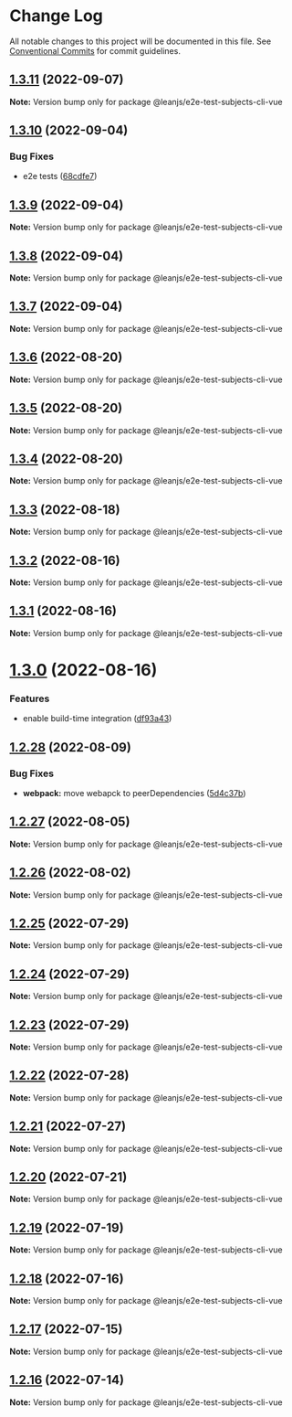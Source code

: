 # Change Log

All notable changes to this project will be documented in this file.
See [Conventional Commits](https://conventionalcommits.org) for commit guidelines.

## [1.3.11](https://github.com/leanjs/leanjs/compare/@leanjs/e2e-test-subjects-cli-vue@1.3.10...@leanjs/e2e-test-subjects-cli-vue@1.3.11) (2022-09-07)

**Note:** Version bump only for package @leanjs/e2e-test-subjects-cli-vue





## [1.3.10](https://github.com/leanjs/leanjs/compare/@leanjs/e2e-test-subjects-cli-vue@1.3.9...@leanjs/e2e-test-subjects-cli-vue@1.3.10) (2022-09-04)


### Bug Fixes

* e2e tests ([68cdfe7](https://github.com/leanjs/leanjs/commit/68cdfe71a5b0525badc62be1bded4da1b919c513))





## [1.3.9](https://github.com/leanjs/leanjs/compare/@leanjs/e2e-test-subjects-cli-vue@1.3.8...@leanjs/e2e-test-subjects-cli-vue@1.3.9) (2022-09-04)

**Note:** Version bump only for package @leanjs/e2e-test-subjects-cli-vue





## [1.3.8](https://github.com/leanjs/leanjs/compare/@leanjs/e2e-test-subjects-cli-vue@1.3.7...@leanjs/e2e-test-subjects-cli-vue@1.3.8) (2022-09-04)

**Note:** Version bump only for package @leanjs/e2e-test-subjects-cli-vue





## [1.3.7](https://github.com/leanjs/leanjs/compare/@leanjs/e2e-test-subjects-cli-vue@1.3.6...@leanjs/e2e-test-subjects-cli-vue@1.3.7) (2022-09-04)

**Note:** Version bump only for package @leanjs/e2e-test-subjects-cli-vue





## [1.3.6](https://github.com/leanjs/leanjs/compare/@leanjs/e2e-test-subjects-cli-vue@1.3.5...@leanjs/e2e-test-subjects-cli-vue@1.3.6) (2022-08-20)

**Note:** Version bump only for package @leanjs/e2e-test-subjects-cli-vue





## [1.3.5](https://github.com/leanjs/leanjs/compare/@leanjs/e2e-test-subjects-cli-vue@1.3.4...@leanjs/e2e-test-subjects-cli-vue@1.3.5) (2022-08-20)

**Note:** Version bump only for package @leanjs/e2e-test-subjects-cli-vue





## [1.3.4](https://github.com/leanjs/leanjs/compare/@leanjs/e2e-test-subjects-cli-vue@1.3.3...@leanjs/e2e-test-subjects-cli-vue@1.3.4) (2022-08-20)

**Note:** Version bump only for package @leanjs/e2e-test-subjects-cli-vue





## [1.3.3](https://github.com/leanjs/leanjs/compare/@leanjs/e2e-test-subjects-cli-vue@1.3.2...@leanjs/e2e-test-subjects-cli-vue@1.3.3) (2022-08-18)

**Note:** Version bump only for package @leanjs/e2e-test-subjects-cli-vue





## [1.3.2](https://github.com/leanjs/leanjs/compare/@leanjs/e2e-test-subjects-cli-vue@1.3.1...@leanjs/e2e-test-subjects-cli-vue@1.3.2) (2022-08-16)

**Note:** Version bump only for package @leanjs/e2e-test-subjects-cli-vue





## [1.3.1](https://github.com/leanjs/leanjs/compare/@leanjs/e2e-test-subjects-cli-vue@1.3.0...@leanjs/e2e-test-subjects-cli-vue@1.3.1) (2022-08-16)

**Note:** Version bump only for package @leanjs/e2e-test-subjects-cli-vue





# [1.3.0](https://github.com/leanjs/leanjs/compare/@leanjs/e2e-test-subjects-cli-vue@1.2.28...@leanjs/e2e-test-subjects-cli-vue@1.3.0) (2022-08-16)


### Features

* enable build-time integration ([df93a43](https://github.com/leanjs/leanjs/commit/df93a433f869a659ace4fb1388608fdd415071b0))





## [1.2.28](https://github.com/leanjs/leanjs/compare/@leanjs/e2e-test-subjects-cli-vue@1.2.27...@leanjs/e2e-test-subjects-cli-vue@1.2.28) (2022-08-09)


### Bug Fixes

* **webpack:** move webapck to peerDependencies ([5d4c37b](https://github.com/leanjs/leanjs/commit/5d4c37bde96240a8056c9fb6dfafb9d4f082eb3b))





## [1.2.27](https://github.com/leanjs/leanjs/compare/@leanjs/e2e-test-subjects-cli-vue@1.2.26...@leanjs/e2e-test-subjects-cli-vue@1.2.27) (2022-08-05)

**Note:** Version bump only for package @leanjs/e2e-test-subjects-cli-vue





## [1.2.26](https://github.com/leanjs/leanjs/compare/@leanjs/e2e-test-subjects-cli-vue@1.2.25...@leanjs/e2e-test-subjects-cli-vue@1.2.26) (2022-08-02)

**Note:** Version bump only for package @leanjs/e2e-test-subjects-cli-vue





## [1.2.25](https://github.com/leanjs/leanjs/compare/@leanjs/e2e-test-subjects-cli-vue@1.2.24...@leanjs/e2e-test-subjects-cli-vue@1.2.25) (2022-07-29)

**Note:** Version bump only for package @leanjs/e2e-test-subjects-cli-vue





## [1.2.24](https://github.com/leanjs/leanjs/compare/@leanjs/e2e-test-subjects-cli-vue@1.2.23...@leanjs/e2e-test-subjects-cli-vue@1.2.24) (2022-07-29)

**Note:** Version bump only for package @leanjs/e2e-test-subjects-cli-vue





## [1.2.23](https://github.com/leanjs/leanjs/compare/@leanjs/e2e-test-subjects-cli-vue@1.2.22...@leanjs/e2e-test-subjects-cli-vue@1.2.23) (2022-07-29)

**Note:** Version bump only for package @leanjs/e2e-test-subjects-cli-vue





## [1.2.22](https://github.com/leanjs/leanjs/compare/@leanjs/e2e-test-subjects-cli-vue@1.2.21...@leanjs/e2e-test-subjects-cli-vue@1.2.22) (2022-07-28)

**Note:** Version bump only for package @leanjs/e2e-test-subjects-cli-vue





## [1.2.21](https://github.com/leanjs/leanjs/compare/@leanjs/e2e-test-subjects-cli-vue@1.2.20...@leanjs/e2e-test-subjects-cli-vue@1.2.21) (2022-07-27)

**Note:** Version bump only for package @leanjs/e2e-test-subjects-cli-vue





## [1.2.20](https://github.com/leanjs/leanjs/compare/@leanjs/e2e-test-subjects-cli-vue@1.2.19...@leanjs/e2e-test-subjects-cli-vue@1.2.20) (2022-07-21)

**Note:** Version bump only for package @leanjs/e2e-test-subjects-cli-vue





## [1.2.19](https://github.com/leanjs/leanjs/compare/@leanjs/e2e-test-subjects-cli-vue@1.2.18...@leanjs/e2e-test-subjects-cli-vue@1.2.19) (2022-07-19)

**Note:** Version bump only for package @leanjs/e2e-test-subjects-cli-vue





## [1.2.18](https://github.com/leanjs/leanjs/compare/@leanjs/e2e-test-subjects-cli-vue@1.2.17...@leanjs/e2e-test-subjects-cli-vue@1.2.18) (2022-07-16)

**Note:** Version bump only for package @leanjs/e2e-test-subjects-cli-vue





## [1.2.17](https://github.com/leanjs/leanjs/compare/@leanjs/e2e-test-subjects-cli-vue@1.2.16...@leanjs/e2e-test-subjects-cli-vue@1.2.17) (2022-07-15)

**Note:** Version bump only for package @leanjs/e2e-test-subjects-cli-vue





## [1.2.16](https://github.com/leanjs/leanjs/compare/@leanjs/e2e-test-subjects-cli-vue@1.2.15...@leanjs/e2e-test-subjects-cli-vue@1.2.16) (2022-07-14)

**Note:** Version bump only for package @leanjs/e2e-test-subjects-cli-vue
